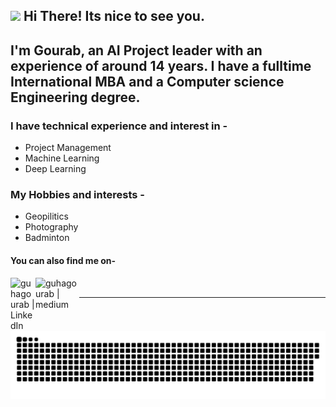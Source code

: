 <h2><img src="https://emojis.slackmojis.com/emojis/images/1531849430/4246/blob-sunglasses.gif?1531849430" width="30"/> Hi There! Its nice to see you.</h2>
<h2 align="left">I'm Gourab, an AI Project leader with an experience of around 14 years. I have a fulltime International MBA and a Computer science Engineering degree.</h2>

### I have technical experience and interest in -
* Project Management
* Machine Learning
* Deep Learning

### My Hobbies and interests -
* Geopilitics
* Photography
* Badminton



#### You can also find me on- 

[<img align="left" alt="guhagourab | LinkedIn" width="40px" src="https://img.icons8.com/color/48/000000/linkedin.png" />][linkedin]
[<img align="left" alt="guhagourab | medium" width="70px" src="https://miro.medium.com/v2/resize:fit:1200/1*jfdwtvU6V6g99q3G7gq7dQ.png"/>][medium]

<br>

<hr>

[linkedin]: https://www.linkedin.com/in/gourab-guha/ 
[medium]: https://medium.com/@123gourab

<p align="center">
 <img width="1000" src="assets/commit-animation.svg" alt="snakecommit"/>
</p>








<!--
**guhagourab/guhagourab** is a ✨ _special_ ✨ repository because its `README.md` (this file) appears on your GitHub profile.

Here are some ideas to get you started:

- 🔭 I’m currently working on ...
- 🌱 I’m currently learning ...
- 👯 I’m looking to collaborate on ...
- 🤔 I’m looking for help with ...
- 💬 Ask me about ...
- 📫 How to reach me: ...
- 😄 Pronouns: ...
- ⚡ Fun fact: ...
-->
